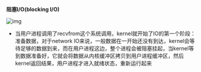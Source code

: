 **阻塞I/O(blocking I/O)**



![img](https://typra-pictures.oss-cn-beijing.aliyuncs.com/imgs/v2-493043f6862cf03dee558d30dcc2b57a_1440w-20230922001155730.webp)



- 当用户进程调用了recvfrom这个系统调用，kernel就开始了IO的第一个阶段：准备数据，对于network IO来说，一般数据在一开始还没有到达，kernel会等待足够的数据到来，而在用户进程这边，整个进程会被阻塞挂起，当kernel等到数据准备好，它就会将数据从内核缓冲区拷贝到用户进程缓冲区，然后kernel返回结果，用户进程才进入就绪状态，重新运行起来